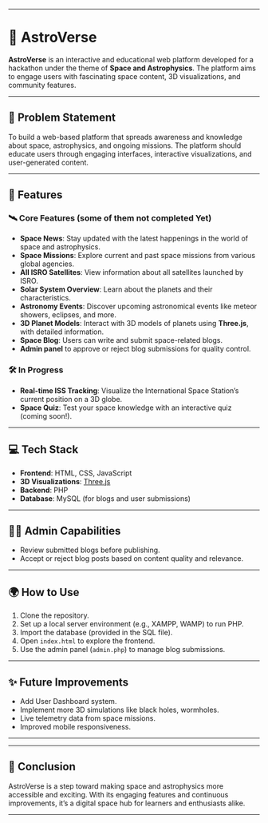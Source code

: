 
---

# 🌌 AstroVerse

**AstroVerse** is an interactive and educational web platform developed for a hackathon under the theme of **Space and Astrophysics**. The platform aims to engage users with fascinating space content, 3D visualizations, and community features.

---

## 🚀 Problem Statement

To build a web-based platform that spreads awareness and knowledge about space, astrophysics, and ongoing missions. The platform should educate users through engaging interfaces, interactive visualizations, and user-generated content.

---

## 🌠 Features

### 🛰️ Core Features (some of them not completed Yet)
- **Space News**: Stay updated with the latest happenings in the world of space and astrophysics.
- **Space Missions**: Explore current and past space missions from various global agencies.
- **All ISRO Satellites**: View information about all satellites launched by ISRO.
- **Solar System Overview**: Learn about the planets and their characteristics.
- **Astronomy Events**: Discover upcoming astronomical events like meteor showers, eclipses, and more.
- **3D Planet Models**: Interact with 3D models of planets using **Three.js**, with detailed information.
- **Space Blog**: Users can write and submit space-related blogs.
- **Admin panel** to approve or reject blog submissions for quality control.

### 🛠️ In Progress
- **Real-time ISS Tracking**: Visualize the International Space Station’s current position on a 3D globe.
- **Space Quiz**: Test your space knowledge with an interactive quiz (coming soon!).

---

## 💻 Tech Stack

- **Frontend**: HTML, CSS, JavaScript
- **3D Visualizations**: [Three.js](https://threejs.org/)
- **Backend**: PHP
- **Database**: MySQL (for blogs and user submissions)

---

## 👨‍🚀 Admin Capabilities

- Review submitted blogs before publishing.
- Accept or reject blog posts based on content quality and relevance.

---

## 🌍 How to Use

1. Clone the repository.
2. Set up a local server environment (e.g., XAMPP, WAMP) to run PHP.
3. Import the database (provided in the SQL file).
4. Open `index.html` to explore the frontend.
5. Use the admin panel (`admin.php`) to manage blog submissions.

---

## ✨ Future Improvements

- Add User Dashboard system.
- Implement more 3D simulations like black holes, wormholes.
- Live telemetry data from space missions.
- Improved mobile responsiveness.

---

<!-- ## 📷 Preview -->



---

## 🏁 Conclusion

AstroVerse is a step toward making space and astrophysics more accessible and exciting. With its engaging features and continuous improvements, it’s a digital space hub for learners and enthusiasts alike.

---
